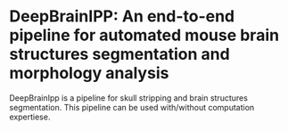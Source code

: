 # DeepBrainIPP: An end-to-end pipeline for automated mouse brain structures segmentation and morphology analysis
DeepBrainIpp is a pipeline for skull stripping and brain structures segmentation. This pipeline can be used with/without computation expertiese. 
